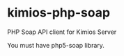kimios-php-soap
===============

PHP Soap API client for Kimios Server

You must have php5-soap library.
